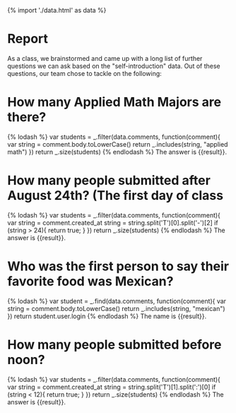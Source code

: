 {% import './data.html' as data %}

# Report

As a class, we brainstormed and came up with a long list of further questions we can ask based
on the "self-introduction" data. Out of these questions, our team chose to tackle on
the following:

# How many Applied Math Majors are there?

{% lodash %}
var students = _.filter(data.comments, function(comment){
	var string = comment.body.toLowerCase()
	return _.includes(string, "applied math")
})
return _.size(students)
{% endlodash %}
The answer is {{result}}.

# How many people submitted after August 24th? (The first day of class

{% lodash %}
var students = _.filter(data.comments, function(comment){
	var string = comment.created_at
	string = string.split('T')[0].split('-')[2]
	if (string > 24){
	return true;
	}
})
return _.size(students)
{% endlodash %}
The answer is {{result}}.

# Who was the first person to say their favorite food was Mexican?

{% lodash %}
var student = _.find(data.comments, function(comment){
	var string = comment.body.toLowerCase()
	return _.includes(string, "mexican")
})
return student.user.login
{% endlodash %}
The name is {{result}}.

# How many people submitted before noon?

{% lodash %}
var students = _.filter(data.comments, function(comment){
	var string = comment.created_at
	string = string.split('T')[1].split(':')[0]
	if (string < 12){
	return true;
	}
})
return _.size(students)
{% endlodash %}
The answer is {{result}}.

